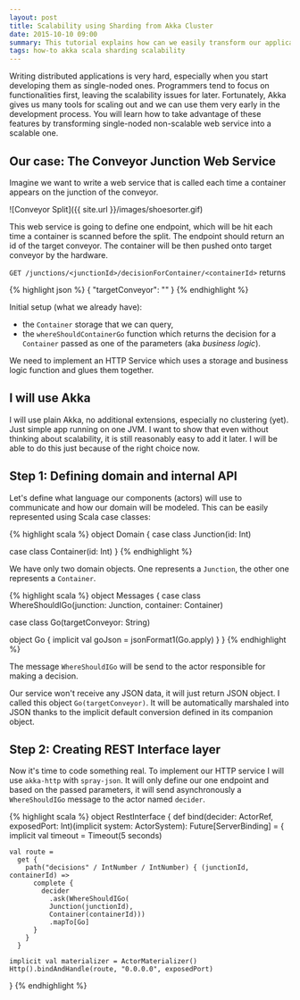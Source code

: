 ```yaml
---
layout: post
title: Scalability using Sharding from Akka Cluster
date: 2015-10-10 09:00
summary: This tutorial explains how can we easily transform our application into clustered one with the help of Akka toolkit.
tags: how-to akka scala sharding scalability
---
```

Writing distributed applications is very hard, especially when you start developing them as single-noded ones. Programmers tend to focus on functionalities first, leaving the scalability issues for later. Fortunately, Akka gives us many tools for scaling out and we can use them very early in the development process. You will learn how to take advantage of these features by transforming single-noded non-scalable web service into a scalable one.

## Our case: The Conveyor Junction Web Service
Imagine we want to write a web service that is called each time a container appears on the junction of the conveyor.

![Conveyor Split]({{ site.url }}/images/shoesorter.gif)

This web service is going to define one endpoint, which will be hit each time a container is scanned before the split. The endpoint should return an id of the target conveyor. The container will be then pushed onto target conveyor by the hardware.

`GET /junctions/<junctionId>/decisionForContainer/<containerId>` returns

{% highlight json %}
{
  "targetConveyor": "<conveyorId>"
}
{% endhighlight %}

Initial setup (what we already have):
- the `Container` storage that we can query,
- the `whereShouldContainerGo` function which returns the decision for a `Container` passed as one of the parameters (aka *business logic*).

We need to implement an HTTP Service which uses a storage and business logic function and glues them together.

## I will use Akka
I will use plain Akka, no additional extensions, especially no clustering (yet). Just simple app running on one JVM. I want to show that even without thinking about scalability, it is still reasonably easy to add it later. I will be able to do this just because of the right choice now.

## Step 1: Defining domain and internal API
Let's define what language our components (actors) will use to communicate and how our domain will be modeled. This can be easily represented using Scala case classes:

{% highlight scala %}
object Domain {
  case class Junction(id: Int)

  case class Container(id: Int)
}
{% endhighlight %}

We have only two domain objects. One represents a `Junction`, the other one represents a `Container`.

{% highlight scala %}
object Messages {
  case class WhereShouldIGo(junction: Junction, container: Container)

  case class Go(targetConveyor: String)

  object Go {
    implicit val goJson = jsonFormat1(Go.apply)
  }
}
{% endhighlight %}

The message `WhereShouldIGo` will be send to the actor responsible for making a decision.

Our service won't receive any JSON data, it will just return JSON object. I called this object `Go(targetConveyor)`. It will be automatically marshaled into JSON thanks to the implicit default conversion defined in its companion object.

## Step 2: Creating REST Interface layer
Now it's time to code something real. To implement our HTTP service I will use `akka-http` with `spray-json`. It will only define our one endpoint and based on the passed parameters, it will send asynchronously a `WhereShouldIGo` message to the actor named `decider`.

{% highlight scala %}
object RestInterface {
  def bind(decider: ActorRef, exposedPort: Int)(implicit system: ActorSystem): Future[ServerBinding] = {
    implicit val timeout = Timeout(5 seconds)

    val route =
      get {
        path("decisions" / IntNumber / IntNumber) { (junctionId, containerId) =>
          complete {
            decider
              .ask(WhereShouldIGo(
              Junction(junctionId),
              Container(containerId)))
              .mapTo[Go]
          }
        }
      }

    implicit val materializer = ActorMaterializer()
    Http().bindAndHandle(route, "0.0.0.0", exposedPort)
  }
{% endhighlight %}
